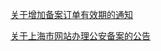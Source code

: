 
[关于增加备案订单有效期的通知](http://imgcache.tcecqpoc.fsphere.cn/image/mc.qcloudimg.com/static/archive/bb34e790e2a3ad0fcceb7bd1007843ac/archive.docx)

[关于上海市网站办理公安备案的公告](http://imgcache.tcecqpoc.fsphere.cn/image/mc.qcloudimg.com/static/archive/f82b61ede831f919c703c0c497b9930a/archive.docx)